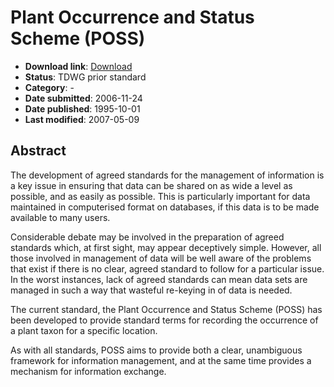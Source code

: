 # Plant Occurrence and Status Scheme (POSS)

* **Download link**: [Download](106-522-1-RV.pdf)
* **Status**: TDWG prior standard
* **Category**: -
* **Date submitted**: 2006-11-24
* **Date published**: 1995-10-01
* **Last modified**: 2007-05-09

## Abstract

The development of agreed standards for the management of information is a key issue in ensuring that data can be shared on as wide a level as possible, and as easily as possible. This is particularly important for data maintained in computerised format on databases, if this data is to be made available to many users.

Considerable debate may be involved in the preparation of agreed standards which, at first sight, may appear deceptively simple. However, all those involved in management of data will be well aware of the problems that exist if there is no clear, agreed standard to follow for a particular issue. In the worst instances, lack of agreed standards can mean data sets are managed in such a way that wasteful re-keying in of data is needed.

The current standard, the Plant Occurrence and Status Scheme (POSS) has been developed to provide standard terms for recording the occurrence of a plant taxon for a specific location.

As with all standards, POSS aims to provide both a clear, unambiguous framework for information management, and at the same time provides a mechanism for information exchange.
